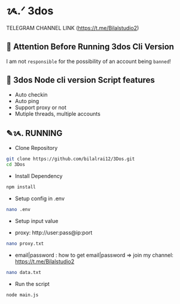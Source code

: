 # ᝰ.ᐟ 3dos

TELEGRAM CHANNEL LINK  (https://t.me/Bilalstudio2)

## 🚨 Attention Before Running 3dos Cli Version

I am not `responsible` for the possibility of an account being `banned`!

## 📎 3dos Node cli version Script features

- Auto checkin
- Auto ping
- Support proxy or not
- Mutiple threads, multiple accounts

## ✎ᝰ. RUNNING

- Clone Repository

```bash
git clone https://github.com/bilalrai12/3Dos.git
cd 3Dos
```

- Install Dependency

```bash
npm install
```

- Setup config in .env

```bash
nano .env
```

- Setup input value

* proxy: http://user:pass@ip:port

```bash
nano proxy.txt
```

- email|password : how to get email|password => join my channel: https://t.me/Bilalstudio2

```bash
nano data.txt
```

- Run the script

```bash
node main.js
```
